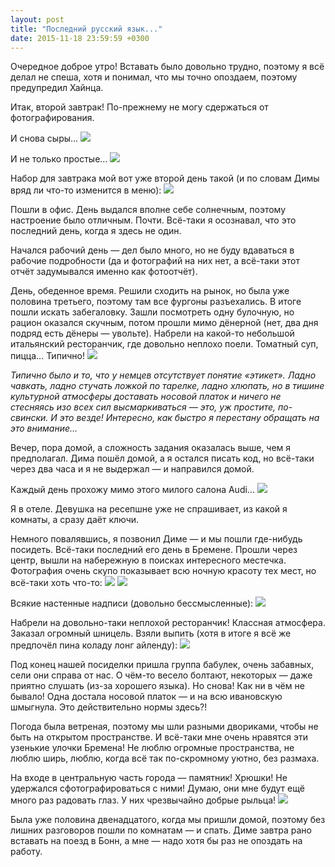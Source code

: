 ```yaml
---
layout: post
title: "Последний русский язык..."
date: 2015-11-18 23:59:59 +0300
---
```


Очередное доброе утро! Вставать было довольно трудно, поэтому я всё делал не спеша, хотя и понимал, что мы точно опоздаем, поэтому предупредил Хайнца.

Итак, второй завтрак! По-прежнему не могу сдержаться от фотографирования.

И снова сыры...
![](https://www.dropbox.com/s/m40smqnmwuiwavb/2015-11-18_08-48-28.jpg?dl=1)

И не только простые...
![](https://www.dropbox.com/s/41ulsu23ezp02oq/2015-11-18_08-50-15.jpg?dl=1)

Набор для завтрака мой вот уже второй день такой (и по словам Димы вряд ли что-то изменится в меню):
![](https://www.dropbox.com/s/hhlmy2nz0u1qxlk/2015-11-18_08-55-14.jpg?dl=1)

Пошли в офис. День выдался вполне себе солнечным, поэтому настроение было отличным. Почти. Всё-таки я осознавал, что это последний день, когда я здесь не один.

Начался рабочий день — дел было много, но не буду вдаваться в рабочие подробности (да и фотографий на них нет, а всё-таки этот отчёт задумывался именно как фотоотчёт).

День, обеденное время. Решили сходить на рынок, но была уже половина третьего, поэтому там все фургоны разъехались. В итоге пошли искать забегаловку. Зашли посмотреть одну булочную, но рацион оказался скучным, потом прошли мимо дёнерной (нет, два дня подряд есть дёнеры — увольте). Набрели на какой-то небольшой итальянский ресторанчик, где довольно неплохо поели. Томатный суп, пицца... Типично!
![](https://www.dropbox.com/s/mh4ay93u9qke26k/2015-11-18_14-23-31.jpg?dl=1)

_Типично было и то, что у немцев отсутствует понятие «этикет». Ладно чавкать, ладно стучать ложкой по тарелке, ладно хлюпать, но в тишине культурной атмосферы доставать носовой платок и ничего не стесняясь изо всех сил высмаркиваться — это, уж простите, по-свински. И это везде! Интересно, как быстро я перестану обращать на это внимание..._

Вечер, пора домой, а сложность задания оказалась выше, чем я предполагал. Дима пошёл домой, а я остался писать код, но всё-таки через два часа и я не выдержал — и направился домой.

Каждый день прохожу мимо этого милого салона Audi...
![](https://www.dropbox.com/s/02u4yclztg2ofb1/2015-11-18_19-15-39.jpg?dl=1)

Я в отеле. Девушка на ресепшне уже не спрашивает, из какой я комнаты, а сразу даёт ключи.

Немного повалявшись, я позвонил Диме — и мы пошли где-нибудь посидеть. Всё-таки последний его день в Бремене. Прошли через центр, вышли на набережную в поисках интересного местечка. Фотография очень скупо показывает всю ночную красоту тех мест, но всё-таки хоть что-то:
![](https://www.dropbox.com/s/kdsw2pkcxxhjzy0/2015-11-18_20-32-05.jpg?dl=1)
![](https://www.dropbox.com/s/1ps7d65rvtbwe9v/2015-11-18_20-32-10.jpg?dl=1)

Всякие настенные надписи (довольно бессмысленные):
![](https://www.dropbox.com/s/2hch7sdvgzbsok0/2015-11-18_20-34-34.jpg?dl=1)

Набрели на довольно-таки неплохой ресторанчик! Классная атмосфера. Заказал огромный шницель. Взяли выпить (хотя в итоге я всё же предпочёл пина коладу лонг айленду):
![](https://www.dropbox.com/s/5889idauawzpq5a/2015-11-18_21-07-37.jpg?dl=1)

Под конец нашей посиделки пришла группа бабулек, очень забавных, сели они справа от нас. О чём-то весело болтают, некоторых — даже приятно слушать (из-за хорошего языка). Но снова! Как ни в чём не бывало! Одна достала носовой платок — и на всю ивановскую шмыгнула. Это действительно нормы здесь?!

Погода была ветреная, поэтому мы шли разными двориками, чтобы не быть на открытом пространстве. И всё-таки мне очень нравятся эти узенькие улочки Бремена! Не люблю огромные пространства, не люблю ширь, люблю, когда всё так по-скромному уютно, без размаха.

На входе в центральную часть города — памятник! Хрюшки! Не удержался сфотографироваться с ними! Думаю, они мне будут ещё много раз радовать глаз. У них чрезвычайно добрые рыльца!
![](https://www.dropbox.com/s/iws94g8anxo7vzj/2015-11-18_23-02-59.jpg?dl=1)

Была уже половина двенадцатого, когда мы пришли домой, поэтому без лишних разговоров пошли по комнатам — и спать. Диме завтра рано вставать на поезд в Бонн, а мне — надо хотя бы раз не опоздать на работу.
